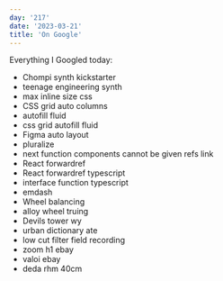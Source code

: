 ```yaml
---
day: '217'
date: '2023-03-21'
title: 'On Google'
---
```


Everything I Googled today:

- Chompi synth kickstarter
- teenage engineering synth
- max inline size css
- CSS grid auto columns
- autofill fluid
- css grid autofill fluid
- Figma auto layout
- pluralize
- next function components cannot be given refs link
- React forwardref
- React forwardref typescript
- interface function typescript
- emdash
- Wheel balancing
- alloy wheel truing
- Devils tower wy
- urban dictionary ate
- low cut filter field recording
- zoom h1 ebay
- valoi ebay
- deda rhm 40cm
